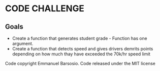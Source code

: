 # CODE CHALLENGE 

## Goals
- Create a function that generates student grade - Function has one argument.
- Create a function that detects speed and gives drivers demrits points depending on how much thay have exceeded the 70k/hr speed limit




Code copyright Emmanuel Barsosio. Code released under the MIT license